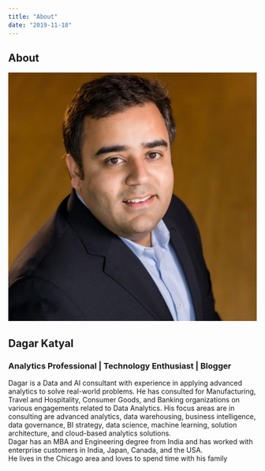 ```yaml
---
title: "About"
date: "2019-11-18"
---
```


## About

![](images/DagarKatyal-1-1024x1024.jpeg)

## Dagar Katyal

### Analytics Professional | Technology Enthusiast | Blogger

Dagar is a Data and AI consultant with experience in applying advanced analytics to solve real-world problems. He has consulted for Manufacturing, Travel and Hospitality, Consumer Goods, and Banking organizations on various engagements related to Data Analytics. His focus areas are in consulting are advanced analytics, data warehousing, business intelligence, data governance, BI strategy, data science, machine learning, solution architecture, and cloud-based analytics solutions.  
Dagar has an MBA and Engineering degree from India and has worked with enterprise customers in India, Japan, Canada, and the USA.  
He lives in the Chicago area and loves to spend time with his family

